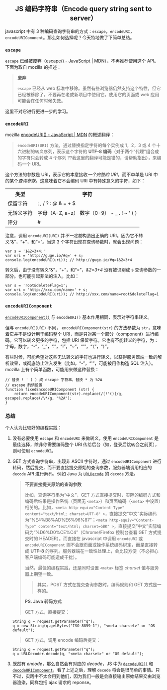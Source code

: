 ## <center>JS 编码字符串（Encode query string sent to server）<center>

javascript 中有 3 种编码查询字符串的方式：`escape`，`encodeURI`，`encodeURIComonent`。那么如何选择呢？今天特地做了下简单总结。

### `escape`

`escape` 已经被废弃（[escape() - JavaScript | MDN](https://developer.mozilla.org/en-US/docs/Web/JavaScript/Reference/Global_Objects/escape)），不再推荐使用这个 API。下面为取自 mozilla 的描述：

 > **废弃**
 >
 > `escape` 已经从 web 标准中移除。虽然有些浏览器仍然支持这个特性，但它已经被移除了。不要再在老或新项目中使用它。使用它的页面或 web 应用可能会在任何时候失效。

这里不对它进行更进一步的学习。

### `encodeURI`

mozilla [encodeURI() - JavaScript | MDN](https://developer.mozilla.org/en-US/docs/Web/JavaScript/Reference/Global_Objects/encodeURI) 的概述翻译：

 > `encodeURI(URI)` 方法，通过替换指定字符的每个实例成 1，2，3 或 4 个十六进制的转义序列，表示这个字符的 **UTF-8 编码**（对于两个“代理”组合成的字符只会转成 4 个序列 ??我这里的翻译可能是错的，请帮助指出），来编码一个 URI。

这个方法的参数是 URI，表示它的本意接收*一个完整的 URI*，而不单单是 URI 中的某个*查询参数*。这意味着它不会编码 URI 中有特殊意义的字符，如下：

<table>
	<tr><th>类型			</th><th>字符										</th></tr>
	<tr><td>保留字符		</td><td>; , / ? : @ & = + $						</td></tr>
	<tr><td>无转义字符	</td><td>字母（A-Z, a-z） 数字（0-9） - _ . ! ~ ' ( )	</td></tr>
	<tr><td>评分			</td><td>#											</td></tr>
</table>

注意，调用 `encodeURI(URI)` 并*不一定能*构造出正确的 URI。因为它不转义“&”，“+”，和“=”。当这 3 个字符出现在查询参数时，就会出现问题：

	var s = '1&2=3+4;'
	var uri = 'http://guge.io/#q=' + s;
	console.log(encodeURI(uri)); // http://guge.io/#q=1&2=3+4

转义后，由于没有转义“&”，“+”，和“=”，*&2=3+4* 没有被识别成 s 查询参数的一部分。也可能引起非法的注入，比如：

	var s = 'root&deleteFlag=1';
	var uri = 'http://xxx.com/name=' + s;
	console.log(encodeURI(uri)); // http://xxx.com/name=root&deleteFlag=1

### `encodeURIComponent`

[`encodeURIComponent()`](https://developer.mozilla.org/zh-CN/docs/Web/JavaScript/Reference/Global_Objects/encodeURIComponent) 与 `encodeURI()` 基本作用相同，表示对字符串转义。

但与 `encodeURI(URI)` 不同， `encodeURIComponent(str)` 的方法参数为 `str`，意味着它并不是设计用于编码整个 URI，而是只对某一个部分（component）进行编码。它可以转义更多的字符，包括 URI 保留字符。它也有不能转义的字符，为：字母，数字，“-”，“_”，“.”，“!”，“~”，“'”，“（”，“）”。

有些时候，可能希望对这些无法转义的字符也进行转义，以获得服务器端一致的解析效果，或彻底防止注入发生（比如，“-”，“'”，可能被用作构造 SQL 注入）。 mozilla 上有个简单函数，可能用来做这种替换：

	// 替换 ! ' ( ) 成 escape 字符串，替换 * 为 %2A
	// escape 酌情设置
	function fixedEncodeURIComponent (str) {
		return encodeURIComponent(str).replace(/[!'()]/g, escape).replace(/\*/g, "%2A");
	}

### 总结

个人认为比较好的编程实践：

 1. 没有必要使用 `escape` 和 `encodeURI` 来做转义，使用 `encodeURIComponent` 是最佳选择，除非你需要编码整个 URI 传给后台（如，登录后跳转会之前页），则可使用 `ecnodeURI`。
 2. GET 方式查询字符串，出现非 ASCII 字符时，通过 `encodeURIComponent` 进行转码，然后提交，而不要直接提交原始的查询参数，服务器端调用相应的 `decode` API 进行解码，例如 Java 为 [`URLDecode`](http://docs.oracle.com/javase/7/docs/api/java/net/URLDecoder.html) 的 `decode` 方法。
	
	> **不要直接提交原始的查询参数**
	> 
	> 比如，查询字符串为“中文”，GET 方式直接提交时，实际的编码方式和编码后结果是操作系统（页面无 `<meta>`）和页面编码（`<meta>` 中设置）相关的。比如，`<meta http-equiv="Content-Type" content="text/html; charset=UTF-8" >`，直接提交“中文”实际编码为“%E4%B8%AD%E6%96%87”；`<meta http-equiv="Content-Type" content="text/html; charset=GBK" >`，直接提交“中文”实际编码为“%D6%D0%CE%C4”（Chrome/Firefox 控制台查看 GET 方式提交时的 HEADER）。而直接在 javascript 中调用 `encodeURI` 或 `encodeURIComponent` 则不会跟页面或操作系统编码绑定，而是直接转成 **UTF-8** 的序列。服务器端在一致性处理上，会比较方便（不必担心客户端编码可能造成干扰）。
	> 
	> 当然，最佳的编程实践，还是同时设置 `<meta>` 标签 *charset* 值与服务器上期望一致。
	> 
	> > 其实，POST 方式在提交查询参数时，编码规则和 GET 方式是一样的。
	> 
	> **PS. Java 转码方式**
	> 
	> GET 方式，直接提交：
	
		String q = request.getParameter("q");
		q = new String(q.getBytes("ISO-8859-1"), "<meta charset>" or "OS default");
	
	> GET 方式，调用 encode 编码后提交：
	
		String q = request.getParameter("q");
		q = URLDecoder.decode(q, "<meta charset>" or "OS default");

 3. 既然有 *encode*，那么自然会有对应的 *decode*，JS 中为 [`decodeURI()`](https://developer.mozilla.org/en-US/docs/Web/JavaScript/Reference/Global_Objects/decodeURI) 和 [`decodeURIComponent`](https://developer.mozilla.org/en-US/docs/Web/JavaScript/Reference/Global_Objects/decodeURIComponent)，看了上述之后，理解 `decode` 将会是很简单的事情。只不过，实践中不太会用到他们，因为我们一般是会直接输出原始结果交由浏览器渲染，同样包括 ajax 请求的 reponse。